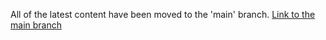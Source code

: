 All of the latest content have been moved to the 'main' branch.
[Link to the main branch](https://github.com/Powerlearnproject/se-assignment-5-0124ochieng/tree/main)
    
